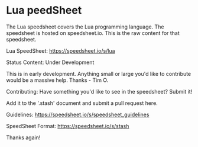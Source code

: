 # Lua peedSheet
The Lua speedsheet covers the Lua programming language. The speedsheet is hosted on speedsheet.io. This is the raw content for that speedsheet.

Lua SpeedSheet:
https://speedsheet.io/s/lua

Status
Content: Under Development

This is in early development. Anything small or large you'd like to contribute would be a massive help. Thanks - Tim O.


Contributing:
Have something you'd like to see in the speedsheet? Submit it!

Add it to the '.stash' document and submit a pull request here.

Guidelines: https://speedsheet.io/s/speedsheet_guidelines

SpeedSheet Format:
https://speedsheet.io/s/stash

Thanks again!